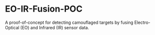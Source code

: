 # EO-IR-Fusion-POC
A proof-of-concept for detecting camouflaged targets by fusing Electro-Optical (EO) and Infrared (IR) sensor data.
